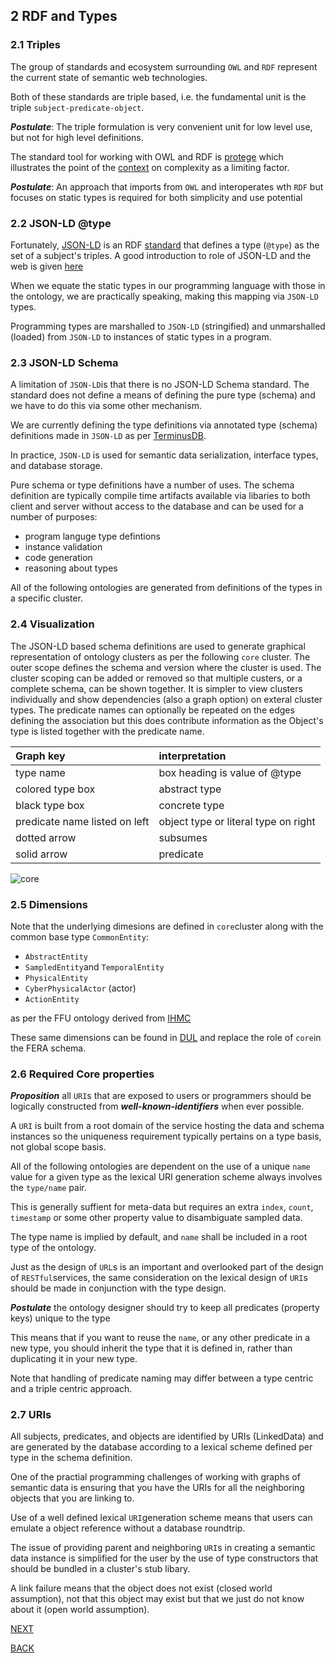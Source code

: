 
## 2 RDF and Types

### 2.1 Triples
The group of standards and ecosystem surrounding `OWL` and `RDF` represent the current state of semantic web technologies. 

Both of these standards are triple based, i.e. the fundamental unit is the triple `subject-predicate-object`.

***Postulate***: The triple formulation is very convenient unit for low level use, but not for high level definitions. 

The standard tool for working with OWL and RDF is [protege](https://protege.stanford.edu/) which illustrates the point of the [context](#11-context) on complexity as a limiting factor.

***Postulate***: An approach that imports from `OWL` and interoperates wth `RDF` but focuses on static types is required for both simplicity and use potential




### 2.2 JSON-LD @type

Fortunately, [JSON-LD](https://json-ld.org/) is an RDF [standard](https://w3c.github.io/json-ld-syntax/) that defines a type (`@type`) as the set of a subject's triples. A good introduction to role of JSON-LD and the web is given [here](http://www.markus-lanthaler.com/research/on-using-json-ld-to-create-evolvable-restful-services.pdf)

When we equate the static types in our programming language with those in the ontology, we are practically speaking, making this mapping via `JSON-LD` types. 

Programming types are marshalled to `JSON-LD` (stringified) and unmarshalled (loaded) from `JSON-LD` to instances of static types in a program.

### 2.3 JSON-LD Schema

A limitation of `JSON-LD`is that there is no JSON-LD Schema standard.  The standard does not define a means of defining the pure type (schema) and we have to do this via some other mechanism. 

We are currently defining the type definitions via annotated type (schema) definitions made in `JSON-LD` as per [TerminusDB](https://terminusdb.com/docs/schema-reference-guide/).

In practice, `JSON-LD` is used for semantic data serialization, interface types, and database storage.  

Pure schema or type definitions have a number of uses. The schema definition are typically compile time artifacts available via libaries to both client and server without access to the database and can be used for a number of purposes:
  - program languge type defintions
  - instance validation
  - code generation
  - reasoning about types
   
All of the following ontologies are generated from definitions of the types in a specific cluster.

### 2.4 Visualization

The JSON-LD based schema definitions are used to generate graphical representation of ontology clusters as per the following `core` cluster.
The outer scope defines the schema and version where the cluster is used. The cluster scoping can be added or removed so that multiple custers, or a complete schema, can be shown together. It is simpler to view clusters individually and show dependencies (also a graph option) on exteral cluster types. The predicate names can optionally be repeated on the edges defining the association but this does contribute information as the Object's type is listed together with the predicate name.


| Graph key | interpretation |
|:--- |:--- |
| type name | box heading is value of @type |
| colored type box| abstract type |
| black type box | concrete type |
| predicate name listed on left | object type or literal type on right |
| dotted arrow |  subsumes |
| solid arrow | predicate |


![core](./ontologies/clusters/core/facilityCobot-v022-core-cluster.svg)

### 2.5 Dimensions

Note that the underlying dimesions are defined in `core`cluster along with the common base type `CommonEntity`:
  - `AbstractEntity`
  - `SampledEntity`and `TemporalEntity`
  - `PhysicalEntity`
  - `CyberPhysicalActor` (actor)
  - `ActionEntity`

  as per the FFU ontology derived from [IHMC](https://ontology.ihmc.us/ontology.html)

These same dimensions can be found in [DUL](#52-dul) and replace the role of `core`in the FERA schema.

<a id="required-core"></a>

### 2.6 Required Core properties

***Proposition*** all `URI`s that are exposed to users or programmers should be logically constructed from ***well-known-identifiers*** when ever possible. 

A `URI` is built from a root domain of the service hosting the data and schema instances so the uniqueness requirement typically pertains on a type basis, not global scope basis.

All of the following ontologies are dependent on the use of a unique `name` value for a given type as the lexical URI generation scheme always involves the `type/name` pair. 

This is generally suffient for meta-data but requires an extra `index`, `count`, `timestamp` or some other property value to disambiguate sampled data. 

The type name is implied by default, and `name` shall be included in a root type of the ontology.

Just as the design of `URL`s is an important and overlooked part of the design of `RESTful`services, the same consideration on the lexical design of `URI`s should be made in conjunction with the type design.

***Postulate*** the ontology designer should try to keep all predicates (property keys) unique to the type

This means that if you want to reuse the `name`, or any other predicate in a new type, you should inherit the type that it is defined in, rather than duplicating it in your new type. 

Note that handling of predicate naming may differ between a type centric and a triple centric approach.


### 2.7 URIs

All subjects, predicates, and objects are identified by URIs (LinkedData) and are generated by the database according to a lexical scheme defined per type in the schema definition.

One of the practial programming challenges of working with graphs of semantic data is ensuring that you have the URIs for all the neighboring objects that you are linking to. 

Use of a well defined lexical `URI`generation scheme means that users can emulate a object reference without a database roundtrip.

The issue of providing parent and neighboring `URI`s in creating a semantic data instance is simplified for the user by the use of type constructors that should be bundled in a cluster's stub libary.

A link failure means that the object does not exist (closed world assumption), not that this object may exist but that we just do not know about it (open world assumption).

[NEXT](ontologies.md)

[BACK](../README.md)